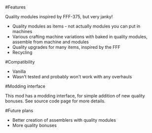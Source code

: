 #Features

Quality modules inspired by FFF-375, but very janky!

* Quality modules as items - not actually modules you can put in machines
* Various crafting machine variations with baked in quality modules, assemble from machine and modules 
* Quality upgrades for many items, inspired by the FFF
* Recycling

#Compatibility

* Vanilla
* Wasn't tested and probably won't work with any overhauls

#Modding interface

This mod has a modding interface, for simple addition of new quality bonuses. See source code page for more details. 

#Future plans

* Better creation of assemblers with quality modules
* More quality bonuses
